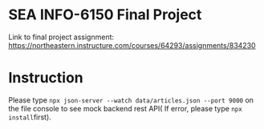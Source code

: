# SEA INFO-6150 Final Project

Link to final project assignment: https://northeastern.instructure.com/courses/64293/assignments/834230

# Instruction
Please type `npx json-server --watch data/articles.json --port 9000` on the file console to see mock backend rest API( If error, please type `npx install`first).




